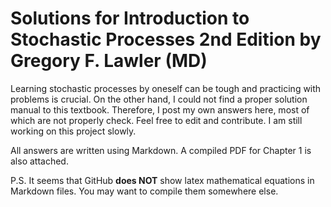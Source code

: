 # Solutions for Introduction to Stochastic Processes 2nd Edition by Gregory F. Lawler (MD)

Learning stochastic processes by oneself can be tough and practicing with problems is crucial. On the other hand, I could not find a proper solution manual to this textbook. Therefore, I post my own answers here, most of which are not properly check. Feel free to edit and contribute. I am still working on this project slowly.

All answers are written using Markdown. A compiled PDF for Chapter 1 is also attached.

P.S. It seems that GitHub __does NOT__ show latex mathematical equations in Markdown files. You may want to compile them somewhere else.
